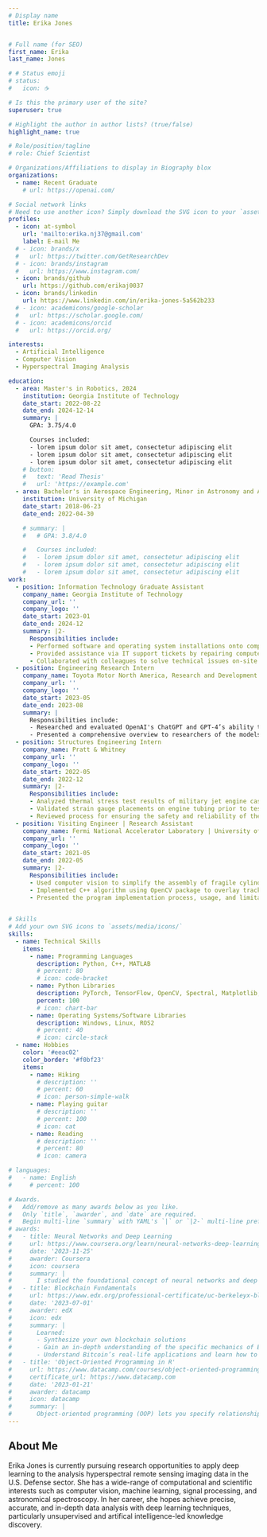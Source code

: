 ```yaml
---
# Display name
title: Erika Jones


# Full name (for SEO)
first_name: Erika
last_name: Jones

# # Status emoji
# status:
#   icon: ☕️

# Is this the primary user of the site?
superuser: true

# Highlight the author in author lists? (true/false)
highlight_name: true

# Role/position/tagline
# role: Chief Scientist

# Organizations/Affiliations to display in Biography blox
organizations:
  - name: Recent Graduate
    # url: https://openai.com/

# Social network links
# Need to use another icon? Simply download the SVG icon to your `assets/media/icons/` folder.
profiles:
  - icon: at-symbol
    url: 'mailto:erika.nj37@gmail.com'
    label: E-mail Me
  # - icon: brands/x
  #   url: https://twitter.com/GetResearchDev
  # - icon: brands/instagram
  #   url: https://www.instagram.com/
  - icon: brands/github
    url: https://github.com/erikaj0037
  - icon: brands/linkedin
    url: https://www.linkedin.com/in/erika-jones-5a562b233
  # - icon: academicons/google-scholar
  #   url: https://scholar.google.com/
  # - icon: academicons/orcid
  #   url: https://orcid.org/

interests:
  - Artificial Intelligence
  - Computer Vision
  - Hyperspectral Imaging Analysis

education:
  - area: Master's in Robotics, 2024
    institution: Georgia Institute of Technology
    date_start: 2022-08-22
    date_end: 2024-12-14
    summary: |
      GPA: 3.75/4.0

      Courses included:
      - lorem ipsum dolor sit amet, consectetur adipiscing elit
      - lorem ipsum dolor sit amet, consectetur adipiscing elit
      - lorem ipsum dolor sit amet, consectetur adipiscing elit
    # button:
    #   text: 'Read Thesis'
    #   url: 'https://example.com'
  - area: Bachelor's in Aerospace Engineering, Minor in Astronomy and Astrophysics, 2022
    institution: University of Michigan
    date_start: 2018-06-23
    date_end: 2022-04-30

    # summary: |
    #   # GPA: 3.8/4.0

    #   Courses included:
    #   - lorem ipsum dolor sit amet, consectetur adipiscing elit
    #   - lorem ipsum dolor sit amet, consectetur adipiscing elit
    #   - lorem ipsum dolor sit amet, consectetur adipiscing elit
work:
  - position: Information Technology Graduate Assistant
    company_name: Georgia Institute of Technology
    company_url: ''
    company_logo: ''
    date_start: 2023-01
    date_end: 2024-12
    summary: |2-
      Responsibilities include:
      - Performed software and operating system installations onto computers for faculty, staff, and students of the Aerospace Engineering department
      - Provided assistance via IT support tickets by repairing computers and preparing new devices
      - Collaborated with colleagues to solve technical issues on-site related to computer functionality, network connection, and other systems that supported teaching and research
  - position: Engineering Research Intern
    company_name: Toyota Motor North America, Research and Development
    company_url: ''
    company_logo: ''
    date_start: 2023-05
    date_end: 2023-08
    summary: |
      Responsibilities include:
      - Researched and evaluated OpenAI's ChatGPT and GPT-4’s ability to support researchers through report revision, meeting content summarization, and resource compilation
      - Presented a comprehensive overview to researchers of the models’ deep learning process, cross-domain performance, limitations, and integration potential
  - position: Structures Engineering Intern
    company_name: Pratt & Whitney
    company_url: ''
    company_logo: ''
    date_start: 2022-05
    date_end: 2022-12
    summary: |2-
      Responsibilities include:
      - Analyzed thermal stress test results of military jet engine casings and organized data to support engineers
      - Validated strain gauge placements on engine tubing prior to testing
      - Reviewed process for ensuring the safety and reliability of the engine by studying Mechanical Engine Design documentation
  - position: Visiting Engineer | Research Assistant
    company_name: Fermi National Accelerator Laboratory | University of Michigan
    company_url: ''
    company_logo: ''
    date_start: 2021-05
    date_end: 2022-05
    summary: |2-
      Responsibilities include:
      - Used computer vision to simplify the assembly of fragile cylindrical planes for the Muon-to-Electron Conversion Experiment (Mu2e) Tracker of the Mu2e Project 
      - Implemented C++ algorithm using OpenCV package to overlay tracker component diagram on live camera feed of assembly table and calibrate to camera configuration for precise placement of parts
      - Presented the program implementation process, usage, and limitations to physicists and technicians
  

# Skills
# Add your own SVG icons to `assets/media/icons/`
skills:
  - name: Technical Skills
    items:
      - name: Programming Languages
        description: Python, C++, MATLAB
        # percent: 80
        # icon: code-bracket
      - name: Python Libraries
        description: PyTorch, TensorFlow, OpenCV, Spectral, Matplotlib, Seaborn, Scikit-Learn
        percent: 100
        # icon: chart-bar
      - name: Operating Systems/Software Libraries
        description: Windows, Linux, ROS2
        # percent: 40
        # icon: circle-stack
  - name: Hobbies
    color: '#eeac02'
    color_border: '#f0bf23'
    items:
      - name: Hiking
        # description: ''
        # percent: 60
        # icon: person-simple-walk
      - name: Playing guitar
        # description: ''
        # percent: 100
        # icon: cat
      - name: Reading
        # description: ''
        # percent: 80
        # icon: camera

# languages:
#   - name: English
#     # percent: 100

# Awards.
#   Add/remove as many awards below as you like.
#   Only `title`, `awarder`, and `date` are required.
#   Begin multi-line `summary` with YAML's `|` or `|2-` multi-line prefix and indent 2 spaces below.
# awards:
#   - title: Neural Networks and Deep Learning
#     url: https://www.coursera.org/learn/neural-networks-deep-learning
#     date: '2023-11-25'
#     awarder: Coursera
#     icon: coursera
#     summary: |
#       I studied the foundational concept of neural networks and deep learning. By the end, I was familiar with the significant technological trends driving the rise of deep learning; build, train, and apply fully connected deep neural networks; implement efficient (vectorized) neural networks; identify key parameters in a neural network’s architecture; and apply deep learning to your own applications.
#   - title: Blockchain Fundamentals
#     url: https://www.edx.org/professional-certificate/uc-berkeleyx-blockchain-fundamentals
#     date: '2023-07-01'
#     awarder: edX
#     icon: edx
#     summary: |
#       Learned:
#       - Synthesize your own blockchain solutions
#       - Gain an in-depth understanding of the specific mechanics of Bitcoin
#       - Understand Bitcoin’s real-life applications and learn how to attack and destroy Bitcoin, Ethereum, smart contracts and Dapps, and alternatives to Bitcoin’s Proof-of-Work consensus algorithm
#   - title: 'Object-Oriented Programming in R'
#     url: https://www.datacamp.com/courses/object-oriented-programming-with-s3-and-r6-in-r
#     certificate_url: https://www.datacamp.com
#     date: '2023-01-21'
#     awarder: datacamp
#     icon: datacamp
#     summary: |
#       Object-oriented programming (OOP) lets you specify relationships between functions and the objects that they can act on, helping you manage complexity in your code. This is an intermediate level course, providing an introduction to OOP, using the S3 and R6 systems. S3 is a great day-to-day R programming tool that simplifies some of the functions that you write. R6 is especially useful for industry-specific analyses, working with web APIs, and building GUIs.
---
```


## About Me

Erika Jones is currently pursuing research opportunities to apply deep learning to the analysis hyperspectral remote sensing imaging data in the U.S. Defense sector. She has a wide-range of computational and scientific interests such as computer vision, machine learning, signal processing, and astronomical spectroscopy. In her career, she hopes achieve precise, accurate, and in-depth data analysis with deep learning techniques, particularly unsupervised and artifical intelligence-led knowledge discovery.
